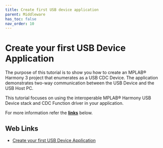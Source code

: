 ```yaml
---
title: Create first USB device application
parent: Middleware
has_toc: false
nav_order: 10
---
```


# Create your first USB Device Application

The purpose of this tutorial is to show you how to create an MPLAB® Harmony 3 project that enumerates as a USB CDC Device. The application demonstrates two-way communication between the USB Device and the USB Host PC.

This tutorial focuses on using the interoperable MPLAB® Harmony USB Device stack and CDC Function driver in your application.

For more information refer the **[links](#Web-Links)** below.

## <a id="Web-Links"> </a> 
## Web Links

- [Create your first USB Device Application](https://github.com/Microchip-MPLAB-Harmony/usb/wiki/Create-your-first-usb-device-cdc-single-application)